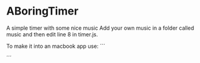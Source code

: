 # ABoringTimer
A simple timer with some nice music
Add your own music in a folder called music and then edit line 8 in timer.js.

To make it into an macbook app use:
´´´

´´´
